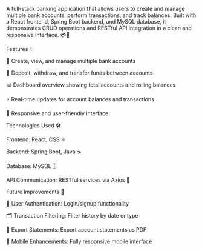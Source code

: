 A full-stack banking application that allows users to create and manage multiple bank accounts, perform transactions, and track balances.
Built with a React frontend, Spring Boot backend, and MySQL database, it demonstrates CRUD operations and RESTful API integration in a clean and responsive interface. 💳🚀

Features ✨

🏦 Create, view, and manage multiple bank accounts

💸 Deposit, withdraw, and transfer funds between accounts

📊 Dashboard overview showing total accounts and rolling balances

⚡ Real-time updates for account balances and transactions

🎨 Responsive and user-friendly interface

Technologies Used 🛠

Frontend: React, CSS ⚛️

Backend: Spring Boot, Java ☕

Database: MySQL 🗄️

API Communication: RESTful services via Axios 🔗

Future Improvements 🔮

🔐 User Authentication: Login/signup functionality

🗂 Transaction Filtering: Filter history by date or type

📝 Export Statements: Export account statements as PDF

📱 Mobile Enhancements: Fully responsive mobile interface
